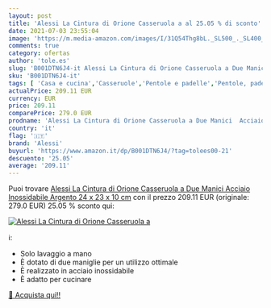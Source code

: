 ```yaml
---
layout: post
title: 'Alessi La Cintura di Orione Casseruola a al 25.05 % di sconto'
date: 2021-07-03 23:55:04
image: 'https://m.media-amazon.com/images/I/31Q54Thg8bL._SL500_._SL400_.jpg'
comments: true
category: ofertas
author: 'tole.es'
slug: 'B001DTN6J4-it Alessi La Cintura di Orione Casseruola a Due Manici...'
sku: 'B001DTN6J4-it'
tags: [ 'Casa e cucina','Casseruole','Pentole e padelle','Pentole, padelle e pirofile','alessi', ]
actualPrice: 209.11 EUR
currency: EUR
price: 209.11
comparePrice: 279.0 EUR
prodname: 'Alessi La Cintura di Orione Casseruola a Due Manici  Acciaio Inossidabile  Argento  24 x 23 x 10 cm'
country: 'it'
flag: '🇮🇹'
brand: 'Alessi'
buyurl: 'https://www.amazon.it/dp/B001DTN6J4/?tag=tolees00-21'
descuento: '25.05'
average: '209.11'
---
```


Puoi trovare [Alessi La Cintura di Orione Casseruola a Due Manici  Acciaio Inossidabile  Argento  24 x 23 x 10 cm](https://www.amazon.it/dp/B001DTN6J4/?tag=tolees00-21) con il prezzo 209.11 EUR (originale: 279.0 EUR) 25.05 % sconto qui:

[![Alessi La Cintura di Orione Casseruola a](https://m.media-amazon.com/images/I/31Q54Thg8bL._SL500_._SL400_.jpg)](https://www.amazon.it/dp/B001DTN6J4/?tag=tolees00-21)

ℹ️:

- Solo lavaggio a mano
- È dotato di due maniglie per un utilizzo ottimale
- È realizzato in acciaio inossidabile
- È adatto per cucinare

[🛒 Acquista qui!!](https://www.amazon.it/dp/B001DTN6J4/?tag=tolees00-21)
